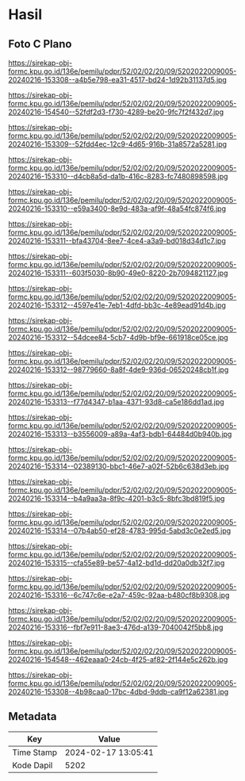# Hasil

## Foto C Plano

https://sirekap-obj-formc.kpu.go.id/136e/pemilu/pdpr/52/02/02/20/09/5202022009005-20240216-153308--a4b5e798-ea31-4517-bd24-1d92b31137d5.jpg

https://sirekap-obj-formc.kpu.go.id/136e/pemilu/pdpr/52/02/02/20/09/5202022009005-20240216-154540--52fdf2d3-f730-4289-be20-9fc7f2f432d7.jpg

https://sirekap-obj-formc.kpu.go.id/136e/pemilu/pdpr/52/02/02/20/09/5202022009005-20240216-153309--52fdd4ec-12c9-4d65-916b-31a8572a5281.jpg

https://sirekap-obj-formc.kpu.go.id/136e/pemilu/pdpr/52/02/02/20/09/5202022009005-20240216-153310--d4cb8a5d-da1b-416c-8283-fc7480898598.jpg

https://sirekap-obj-formc.kpu.go.id/136e/pemilu/pdpr/52/02/02/20/09/5202022009005-20240216-153310--e59a3400-8e9d-483a-af9f-48a54fc874f6.jpg

https://sirekap-obj-formc.kpu.go.id/136e/pemilu/pdpr/52/02/02/20/09/5202022009005-20240216-153311--bfa43704-8ee7-4ce4-a3a9-bd018d34d1c7.jpg

https://sirekap-obj-formc.kpu.go.id/136e/pemilu/pdpr/52/02/02/20/09/5202022009005-20240216-153311--603f5030-8b90-49e0-8220-2b7094821127.jpg

https://sirekap-obj-formc.kpu.go.id/136e/pemilu/pdpr/52/02/02/20/09/5202022009005-20240216-153312--4597e41e-7eb1-4dfd-bb3c-4e89ead91d4b.jpg

https://sirekap-obj-formc.kpu.go.id/136e/pemilu/pdpr/52/02/02/20/09/5202022009005-20240216-153312--54dcee84-5cb7-4d9b-bf9e-661918ce05ce.jpg

https://sirekap-obj-formc.kpu.go.id/136e/pemilu/pdpr/52/02/02/20/09/5202022009005-20240216-153312--98779660-8a8f-4de9-936d-06520248cb1f.jpg

https://sirekap-obj-formc.kpu.go.id/136e/pemilu/pdpr/52/02/02/20/09/5202022009005-20240216-153313--f77d4347-b1aa-4371-93d8-ca5e186dd1ad.jpg

https://sirekap-obj-formc.kpu.go.id/136e/pemilu/pdpr/52/02/02/20/09/5202022009005-20240216-153313--b3556009-a89a-4af3-bdb1-64484d0b940b.jpg

https://sirekap-obj-formc.kpu.go.id/136e/pemilu/pdpr/52/02/02/20/09/5202022009005-20240216-153314--02389130-bbc1-46e7-a02f-52b6c638d3eb.jpg

https://sirekap-obj-formc.kpu.go.id/136e/pemilu/pdpr/52/02/02/20/09/5202022009005-20240216-153314--b4a9aa3a-8f9c-4201-b3c5-8bfc3bd819f5.jpg

https://sirekap-obj-formc.kpu.go.id/136e/pemilu/pdpr/52/02/02/20/09/5202022009005-20240216-153314--07b4ab50-ef28-4783-995d-5abd3c0e2ed5.jpg

https://sirekap-obj-formc.kpu.go.id/136e/pemilu/pdpr/52/02/02/20/09/5202022009005-20240216-153315--cfa55e89-be57-4a12-bd1d-dd20a0db32f7.jpg

https://sirekap-obj-formc.kpu.go.id/136e/pemilu/pdpr/52/02/02/20/09/5202022009005-20240216-153316--6c747c6e-e2a7-459c-92aa-b480cf8b9308.jpg

https://sirekap-obj-formc.kpu.go.id/136e/pemilu/pdpr/52/02/02/20/09/5202022009005-20240216-153316--fbf7e911-8ae3-476d-a139-7040042f5bb8.jpg

https://sirekap-obj-formc.kpu.go.id/136e/pemilu/pdpr/52/02/02/20/09/5202022009005-20240216-154548--462eaaa0-24cb-4f25-af82-2f144e5c262b.jpg

https://sirekap-obj-formc.kpu.go.id/136e/pemilu/pdpr/52/02/02/20/09/5202022009005-20240216-153308--4b98caa0-17bc-4dbd-9ddb-ca9f12a62381.jpg


## Metadata

| Key        | Value               |
| ---------- | ------------------- |
| Time Stamp | 2024-02-17 13:05:41 |
| Kode Dapil | 5202                |



